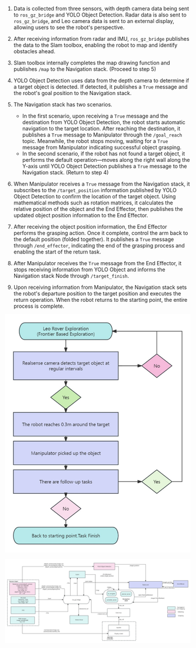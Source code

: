 1. Data is collected from three sensors, with depth camera data being sent to `ros_gz_bridge` and YOLO Object Detection. Radar data is also sent to `ros_gz_bridge`, and Leo camera data is sent to an external display, allowing users to see the robot's perspective.

2. After receiving information from radar and IMU, `ros_gz_bridge` publishes the data to the Slam toolbox, enabling the robot to map and identify obstacles ahead.

3. Slam toolbox internally completes the map drawing function and publishes `/map` to the Navigation stack. (Proceed to step 5)

4. YOLO Object Detection uses data from the depth camera to determine if a target object is detected. If detected, it publishes a `True` message and the robot's goal position to the Navigation stack.

5. The Navigation stack has two scenarios.
   - In the first scenario, upon receiving a `True` message and the destination from YOLO Object Detection, the robot starts automatic navigation to the target location. After reaching the destination, it publishes a `True` message to Manipulator through the `/goal_reach` topic. Meanwhile, the robot stops moving, waiting for a `True` message from Manipulator indicating successful object grasping.
   - In the second scenario, if the robot has not found a target object, it performs the default operation—moves along the right wall along the Y-axis until YOLO Object Detection publishes a `True` message to the Navigation stack. (Return to step 4)

6. When Manipulator receives a `True` message from the Navigation stack, it subscribes to the `/target_position` information published by YOLO Object Detection to confirm the location of the target object. Using mathematical methods such as rotation matrices, it calculates the relative position of the object and the End Effector, then publishes the updated object position information to the End Effector.

7. After receiving the object position information, the End Effector performs the grasping action. Once it complete, control the arm back to the default position (folded together). It publishes a `True` message through `/end_effector`, indicating the end of the grasping process and enabling the start of the return task.

8. After Manipulator receives the `True` message from the End Effector, it stops receiving information from YOLO Object and informs the Navigation stack Node through `/target_finish`.

9. Upon receiving information from Manipulator, the Navigation stack sets the robot's departure position to the target position and executes the return operation. When the robot returns to the starting point, the entire process is complete.

![Decision Tree](https://github.com/UOMLIN/Group3_LeoRover/blob/main/Pictures/Decision%20Tree.jpg)

![RQT](https://github.com/UOMLIN/Group3_LeoRover/blob/main/Pictures/RQT_Final.jpg)
